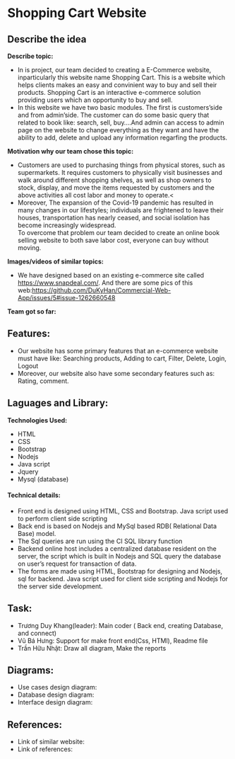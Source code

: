 # Shopping Cart Website

## Describe the idea
**Describe topic:**<br>
- In is project, our team decided to creating a E-Commerce website, inparticularly this website name Shopping Cart. This is a website which helps clients makes an easy and convinient way to buy and sell their products. Shopping Cart is an interactive e-commerce solution providing users which an opportunity to buy and sell.
- In this website we have two basic modules. The first is customers’side and from admin’side. The customer can do some basic query that related to book like: search, sell, buy….And admin can access to admin page on the website to change everything as they want and have the ability to add, delete and upload any information regarfing the products.</br>

**Motivation why our team chose this topic:**<br>
- Customers are used to purchasing things from physical stores, such as supermarkets. It requires customers to physically visit businesses and walk around different shopping shelves, as well as shop owners to stock, display, and move the items requested by customers and the above activities all cost labor and money to operate.<
- Moreover, The expansion of the Covid-19 pandemic has resulted in many changes in our lifestyles; individuals are frightened to leave their houses, transportation has nearly ceased, and social isolation has become increasingly widespread.<br>
To overcome that problem our team decided to create an online book selling website to both save labor cost, everyone can buy without moving.<br>

**Images/videos of similar topics:**<br>
  - We have designed based on an existing e-commerce site called https://www.snapdeal.com/. And there are some pics of this web:https://github.com/DuKyHan/Commercial-Web-App/issues/5#issue-1262660548
      
**Team got so far:**<br>
## Features:
  -	Our website has some primary features that an e-commerce website must have like: Searching products, Adding to cart, Filter, Delete, Login, Logout
  -	Moreover, our website also have some secondary features such as: Rating, comment.

## Laguages and Library:
  **Technologies Used:**</br>
  - HTML
  - CSS
  - Bootstrap
  - Nodejs
  - Java script
  - Jquery
  - Mysql (database) </br>
  #### Technical details:</br>
  - Front end is designed using HTML, CSS  and Bootstrap. Java script used to perform client side scripting 
  - Back end is based on Nodejs and MySql based RDB( Relational Data Base) model.
  - The Sql queries are run using the CI SQL library function
  - Backend online host includes a centralized 	database resident on the server, the script which is built  in Nodejs and SQL query the database on user’s request for transaction of data.
  - The forms are made using HTML, Bootstrap for designing and Nodejs, sql for backend. Java script used for client side scripting and Nodejs for the server side development.
## Task:
  - Trương Duy Khang(leader): Main coder ( Back end, creating Database, and connect)
  - Vũ Bá Hưng: Support for make front end(Css, HTMl), Readme file
  - Trần Hữu Nhật: Draw all diagram, Make the reports
## Diagrams:
  - Use cases design diagram:
  - Database design diagram:
  - Interface design diagram:
## References:
  - Link of similar website:
  - Link of references:
